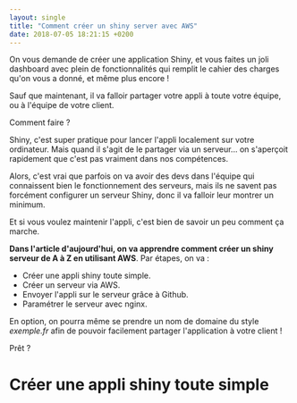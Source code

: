 ```yaml
---
layout: single
title: "Comment créer un shiny server avec AWS"
date: 2018-07-05 18:21:15 +0200
---
```


On vous demande de créer une application Shiny, et vous faites un joli dashboard avec plein de fonctionnalités qui remplit le cahier des charges qu'on vous a donné, et même plus encore !

Sauf que maintenant, il va falloir partager votre appli à toute votre équipe, ou à l'équipe de votre client.

Comment faire ?

Shiny, c'est super pratique pour lancer l'appli localement sur votre ordinateur. Mais quand il s'agit de le partager via un serveur... on s'aperçoit rapidement que c'est pas vraiment dans nos compétences.

Alors, c'est vrai que parfois on va avoir des devs dans l'équipe qui connaissent bien le fonctionnement des serveurs, mais ils ne savent pas forcément configurer un serveur Shiny, donc il va falloir leur montrer un minimum. 

Et si vous voulez maintenir l'appli, c'est bien de savoir un peu comment ça marche.

**Dans l'article d'aujourd'hui, on va apprendre comment créer un shiny serveur de A à Z en utilisant AWS**. Par étapes, on va :

* Créer une appli shiny toute simple.
* Créer un serveur via AWS.
* Envoyer l'appli sur le serveur grâce à Github.
* Paramétrer le serveur avec nginx.

En option, on pourra même se prendre un nom de domaine du style *exemple.fr* afin de pouvoir facilement partager l'application à votre client !

Prêt ?

# Créer une appli shiny toute simple

